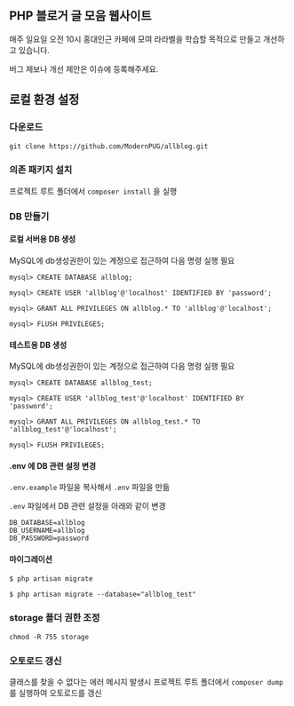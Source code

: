 ## PHP 블로거 글 모음 웹사이트 

매주 일요일 오전 10시 홍대인근 카페에 모여 라라벨을 학습할 목적으로 만들고 개선하고 있습니다.

버그 제보나 개선 제안은 이슈에 등록해주세요.

## 로컬 환경 설정

### 다운로드
````
git clone https://github.com/ModernPUG/allblog.git
````

### 의존 패키지 설치

프로젝트 루트 폴더에서 `composer install` 을 실행

### DB 만들기

#### 로컬 서버용 DB 생성

MySQL에 db생성권한이 있는 계정으로 접근하여 다음 명령 실행 필요

````
mysql> CREATE DATABASE allblog;

mysql> CREATE USER 'allblog'@'localhost' IDENTIFIED BY 'password';

mysql> GRANT ALL PRIVILEGES ON allblog.* TO 'allblog'@'localhost';

mysql> FLUSH PRIVILEGES;
````

#### 테스트용 DB 생성

MySQL에 db생성권한이 있는 계정으로 접근하여 다음 명령 실행 필요

````
mysql> CREATE DATABASE allblog_test;

mysql> CREATE USER 'allblog_test'@'localhost' IDENTIFIED BY 'password';

mysql> GRANT ALL PRIVILEGES ON allblog_test.* TO 'allblog_test'@'localhost';

mysql> FLUSH PRIVILEGES;
````

#### .env 에 DB 관련 설정 변경

`.env.example` 파일을 복사해서 `.env` 파일을 만듦

`.env` 파일에서 DB 관련 설정을 아래와 같이 변경

````
DB_DATABASE=allblog
DB_USERNAME=allblog
DB_PASSWORD=password
````

#### 마이그레이션

````
$ php artisan migrate

$ php artisan migrate --database="allblog_test"
````

### storage 폴더 권한 조정

`chmod -R 755 storage`

### 오토로드 갱신

클래스를 찾을 수 없다는 에러 메시지 발생시 프로젝트 루트 폴더에서 `composer dump` 를 실행하여 오토로드를 갱신
